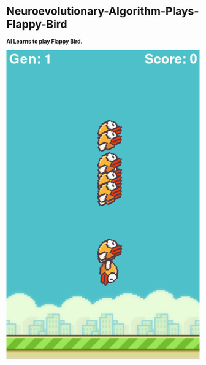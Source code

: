 # Neuroevolutionary-Algorithm-Plays-Flappy-Bird
**AI Learns to play Flappy Bird.**

![Flappy Bird Preview](https://github.com/Aanchal26081/Neuroevolutionary-Algorithm-Plays-Flappy-Bird/blob/main/images/Animation.gif)
